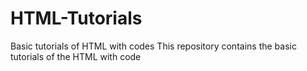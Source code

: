 # HTML-Tutorials
Basic tutorials of HTML with codes
This repository contains the basic tutorials of the HTML with code
